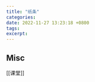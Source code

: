```yaml
---
title: "纸条"
categories: 
date: 2022-11-27 13:23:18 +0800
tags: 
excerpt: 
---
```













## Misc

[[课堂]]

